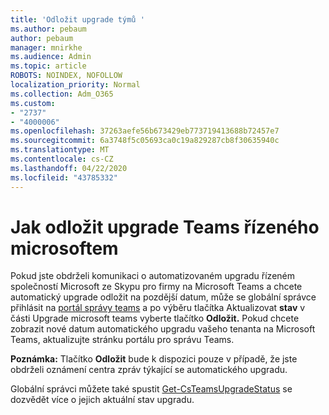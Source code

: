 ```yaml
---
title: 'Odložit upgrade týmů '
ms.author: pebaum
author: pebaum
manager: mnirkhe
ms.audience: Admin
ms.topic: article
ROBOTS: NOINDEX, NOFOLLOW
localization_priority: Normal
ms.collection: Adm_O365
ms.custom:
- "2737"
- "4000006"
ms.openlocfilehash: 37263aefe56b673429eb773719413688b72457e7
ms.sourcegitcommit: 6a3748f5c05693ca0c19a829287cb8f30635940c
ms.translationtype: MT
ms.contentlocale: cs-CZ
ms.lasthandoff: 04/22/2020
ms.locfileid: "43785332"
---
```

# <a name="how-to-postpone-the-microsoft-driven-teams-upgrade"></a>Jak odložit upgrade Teams řízeného microsoftem

Pokud jste obdrželi komunikaci o automatizovaném upgradu řízeném společností Microsoft ze Skypu pro firmy na Microsoft Teams a chcete automatický upgrade odložit na pozdější datum, může se globální správce přihlásit na [portál správy teams](https://admin.teams.microsoft.com/dashboard) a po výběru tlačítka Aktualizovat **stav** v části Upgrade microsoft teams vyberte tlačítko **Odložit.** Pokud chcete zobrazit nové datum automatického upgradu vašeho tenanta na Microsoft Teams, aktualizujte stránku portálu pro správu Teams.

**Poznámka:** Tlačítko **Odložit** bude k dispozici pouze v případě, že jste obdrželi oznámení centra zpráv týkající se automatického upgradu. 

Globální správci můžete také spustit [Get-CsTeamsUpgradeStatus](https://docs.microsoft.com/powershell/module/skype/get-csteamsupgradestatus?view=skype-ps) se dozvědět více o jejich aktuální stav upgradu.
